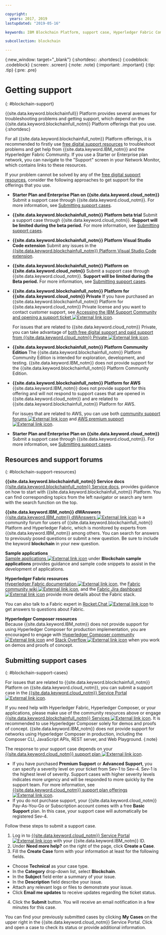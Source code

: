 ```yaml
---

copyright:
  years: 2017, 2019
lastupdated: "2019-05-16"

keywords: IBM Blockchain Platform, support case, Hyperledger Fabric Community, Cloud tickets, Rocket Chat, dWAnswers

subcollection: blockchain

---
```


{:new_window: target="_blank"}
{:shortdesc: .shortdesc}
{:codeblock: .codeblock}
{:screen: .screen}
{:note: .note}
{:important: .important}
{:tip: .tip}
{:pre: .pre}

# Getting support
{: #blockchain-support}

{{site.data.keyword.blockchainfull}} Platform provides several avenues for troubleshooting problems and getting support, which depend on the {{site.data.keyword.blockchainfull_notm}} Platform offerings that you use.
{:shortdesc}

For all {{site.data.keyword.blockchainfull_notm}} Platform offerings, it is recommended to firstly use [free digital support resources](/docs/services/blockchain/ibmblockchain_support.html#blockchain-support-resources) to troubleshoot problems and get help from {{site.data.keyword.IBM_notm}} and the Hyperledger Fabric Community. If you use a Starter or Enterprise plan network, you can navigate to the "Support" screen in your Network Monitor, which contains links to these resources.

If your problem cannot be solved by any of the [free digital support resources](/docs/services/blockchain/ibmblockchain_support.html#blockchain-support-resources), consider the following approaches to get support for the offerings that you use.

- **Starter Plan and Enterprise Plan on {{site.data.keyword.cloud_notm}}**
  Submit a support case through {{site.data.keyword.cloud_notm}}. For more information, see [Submitting support cases](/docs/services/blockchain/ibmblockchain_support.html#blockchain-support-cases).

- **{{site.data.keyword.blockchainfull_notm}} Platform beta trial**
  Submit a support case through {{site.data.keyword.cloud_notm}}. **Support will be limited during the beta period.** For more information, see [Submitting support cases](/docs/services/blockchain/ibmblockchain_support.html#blockchain-support-cases).

- **{{site.data.keyword.blockchainfull_notm}} Platform Visual Studio Code extension**
    Submit any issues in the [{{site.data.keyword.blockchainfull_notm}} Platform Visual Studio Code extension](https://github.com/IBM-Blockchain/blockchain-vscode-extension/issues "{{site.data.keyword.blockchainfull_notm}} Platform Visual Studio Code extension").

- **{{site.data.keyword.blockchainfull_notm}} Platform on {{site.data.keyword.cloud_notm}}**
  Submit a support case through {{site.data.keyword.cloud_notm}}. **Support will be limited during the Beta period.** For more information, see [Submitting support cases](/docs/services/blockchain/ibmblockchain_support.html#blockchain-support-cases).

- **{{site.data.keyword.blockchainfull_notm}} Platform for {{site.data.keyword.cloud_notm}} Private**
  If you have purchased an {{site.data.keyword.blockchainfull_notm}} Platform for {{site.data.keyword.cloud_notm}} Private license and you want to contact customer support, see [Accessing the IBM Support Community and opening a support ticket ![External link icon](images/external_link.svg "External link icon")](http://www.ibm.com/support/docview.wss?uid=ibm10740041 "{{site.data.keyword.blockchainfull_notm}} Platform for {{site.data.keyword.cloud_notm}} Private Support").

  For issues that are related to {{site.data.keyword.cloud_notm}} Private, you can take advantage of [both free digital support and paid support from {{site.data.keyword.cloud_notm}} Private ![External link icon](images/external_link.svg "External link icon")](https://www.ibm.com/developerworks/community/blogs/fe25b4ef-ea6a-4d86-a629-6f87ccf4649e/entry/Learn_more_about_IBM_Cloud_Private_Support?lang=en_us "IBM Cloud Private Support").

- **{{site.data.keyword.blockchainfull_notm}} Platform Community Edition**
  The {{site.data.keyword.blockchainfull_notm}} Platform Community Edition is intended for exploration, development, and testing. {{site.data.keyword.IBM_notm}} does not provide support for the {{site.data.keyword.blockchainfull_notm}} Platform Community Edition.

- **{{site.data.keyword.blockchainfull_notm}} Platform for AWS**
  {{site.data.keyword.IBM_notm}} does not provide support for this offering and will not respond to support cases that are opened in {{site.data.keyword.cloud_notm}} and are related to {{site.data.keyword.blockchainfull_notm}} Platform for AWS.

  For issues that are related to AWS, you can use both [community support forums ![External link icon](images/external_link.svg "External link icon")](https://forums.aws.amazon.com/index.jspa "AWS community support forums") and [AWS premium support ![External link icon](images/external_link.svg "External link icon")](https://aws.amazon.com/premiumsupport/ "AWS premium support").

- **Starter Plan and Enterprise Plan on {{site.data.keyword.cloud_notm}}**
  Submit a support case through {{site.data.keyword.cloud_notm}}. For more information, see [Submitting support cases](/docs/services/blockchain/ibmblockchain_support.html#blockchain-support-cases).


## Resources and support forums
{: #blockchain-support-resources}

**{{site.data.keyword.blockchainfull_notm}} Service docs**
  [{{site.data.keyword.blockchainfull_notm}} Service docs](/docs/services/blockchain/index.html#get-started-ibp), provides guidance on how to start with {{site.data.keyword.blockchainfull_notm}} Platform. You can find corresponding topics from the left navigator or search any term with the search function on the top.

**{{site.data.keyword.IBM_notm}} dWAnswers**  
  [{{site.data.keyword.IBM_notm}} dWAnswers ![External link icon](images/external_link.svg "External link icon")](https://developer.ibm.com/answers/smartspace/blockchain/index.html "Questions and answers in the Blockchain space") is a community forum for users of {{site.data.keyword.blockchainfull_notm}} Platform and Hyperledger Fabric, which is monitored by experts from {{site.data.keyword.IBM_notm}} among others. You can search for answers to previously posed questions or submit a new question. Be sure to include the keyword **blockchain** in your new question.

**Sample applications**  
  [Sample applications ![External link icon](images/external_link.svg "External link icon")](https://github.com/ibm-blockchain "IBM Blockchain sample applications") under **Blockchain sample applications** provides guidance and sample code snippets to assist in the development of applications.

**Hyperledger Fabric resources**  
  [Hyperledger Fabric documentation ![External link icon](images/external_link.svg "External link icon")](https://hyperledger-fabric.readthedocs.io/en/release-1.4/ "Hyperledger Fabric"), the [Fabric community wiki ![External link icon](images/external_link.svg "External link icon")](https://wiki.hyperledger.org/display/fabric "Fabric community wiki"), and the [Fabric Jira dashboard ![External link icon](images/external_link.svg "External link icon")](https://jira.hyperledger.org/secure/Dashboard.jspa?selectPageId=10104 "Fabric Jira dashboard") provide more details about the Fabric stack.

  You can also talk to a Fabric expert in [Rocket.Chat ![External link icon](images/external_link.svg "External link icon")](https://chat.hyperledger.org/channel/fabric "Fabric Rocket.Chat channel") to get answers to questions about Fabric.

**Hyperledger Composer resources**  
  Because {{site.data.keyword.IBM_notm}} does not provide support for using Hyperledger Composer for production implementation, you are encouraged to engage with [Hyperledger Composer community ![External link icon](images/external_link.svg "External link icon")](https://chat.hyperledger.org/channel/composer "Hyperledger Composer community") and [Stack Overflow ![External link icon](images/external_link.svg "External link icon")](https://stackoverflow.com/questions/tagged/hyperledger-composer "Stack Overflow questions tagged [hyperleder-composer]") when you work on demos and proofs of concept.

## Submitting support cases
{: #blockchain-support-cases}

For issues that are related to {{site.data.keyword.blockchainfull_notm}} Platform on {{site.data.keyword.cloud_notm}}, you can submit a support case in the [{{site.data.keyword.cloud_notm}} Service Portal ![External link icon](images/external_link.svg "External link icon")](https://cloud.ibm.com/unifiedsupport/supportcenter "Support").

If you need help with Hyperledger Fabric, Hyperledger Composer, or your applications, please make use of the community resources above or engage [{{site.data.keyword.blockchainfull_notm}} Services ![External link icon](images/external_link.svg "External link icon")](https://www.ibm.com/blockchain/services "Turn your blockchain strategy into business outcomes with {{site.data.keyword.blockchainfull_notm}} Services"). It is recommended to use Hyperledger Composer solely for demos and proofs of concept. {{site.data.keyword.IBM_notm}} does not provide support for networks using Hyperledger Composer in production, including the Composer CLI, JavaScript APIs, REST server, and Web Playground.
{:note}

The response to your support case depends on your [{{site.data.keyword.cloud_notm}} support plan ![External link icon](images/external_link.svg "External link icon")](https://cloud.ibm.com/docs/get-support/index.html#support-plans "Support Plans").

- If you have purchased **Premium Support** or **Advanced Support**, you can specify a severity level on your ticket from Sev-1 to Sev-4. Sev-1 is the highest level of severity. Support cases with higher severity levels indicates more urgency and will be responded to more quickly by the support team. For more information, see [{{site.data.keyword.cloud_notm}} support plan offerings ![External link icon](images/external_link.svg "External link icon")](https://cloud.ibm.com/docs/get-support/index.html#support-plans "Support Plans").  
- If you do not purchase support, your {{site.data.keyword.cloud_notm}} Pay-As-You-Go or Subscription account comes with a free **Basic Support** plan. In this case, your support case will automatically be registered Sev-4.
<!--
**Beta offerings** are provided with more limited support than Generally Available releases.
- Support cases are registered with a lower severity level, usually Sev-4 or Sev-3.
- Support is provided on a 5x24 basis. No weekend support is provided.
- For more information, see [{{site.data.keyword.cloud_notm}} support for Beta services](https://cloud.ibm.com/docs/get-support/servicessupport.html#support-different-services "{{site.data.keyword.IBM_notm}} Beta service").
-->
Follow these steps to submit a support case.

1. Log in to [{{site.data.keyword.cloud_notm}} Service Portal ![External link icon](images/external_link.svg "External link icon")](https://cloud.ibm.com/unifiedsupport/supportcenter "Support") with your {{site.data.keyword.IBM_notm}} ID.
2. Under **Need more help?** on the right of the page, click **Create a Case**.
3. Fill the **Create Case** form with your information at least for the following fields.
  - Choose **Technical** as your case type.
  - In the **Category** drop-down list, select **Blockchain**.
  - In the **Subject** field enter a summary of your issue.
  - In the **Description** field describe your issue.
  - Attach any relevant logs or files to demonstrate your issue.
  - Click **Email me updates** to receive updates regarding the ticket status.
4. Click the **Submit** button.  You will receive an email notification in a few minutes for this case.

You can find your previously submitted cases by clicking **My Cases** on the upper right in the {{site.data.keyword.cloud_notm}} Service Portal. Click and open a case to check its status or provide additional information.
